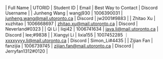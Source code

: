 | Full Name | UTORID | Student ID | Email | Best Way to Contact | Discord Username |
| Junheng Wang | wangj930 | 1006390031 | junheng.wang@mail.utoronto.ca | Discord | jw2001#9883 |
| Zhitao Xu | xuzhitao | 1006668697 | zhitao.xu@mail.utoronto.ca | Discord | Neverland#0323 |
| Qi Li | liqi42 | 1006741634 | java.li@mail.utoronto.ca | Discord | lee;#9838 |
| Xiangyi Li | lixia155 | 1007452285 ｜ xxxxyyyy.li@mail.utoronto.ca | Discord | Simon_Li#4435 |
| Zijian Fan | fanzijia | 1006739745 | zijian.fan@mail.utoronto.ca | Discord | Jerryfan1312#0120 |

